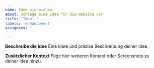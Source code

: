```yaml
---
name: Idee einreichen
about: Schlage eine Idee für die Website vor
title: 'Idee: '
labels: 'enhancement'
assignees: ''

---
```


**Beschreibe die Idee**
Eine klare und präzise Beschreibung deiner Idee.

**Zusätzlicher Kontext**
Füge hier weiteren Kontext oder Screenshots zu deiner Idee hinzu.